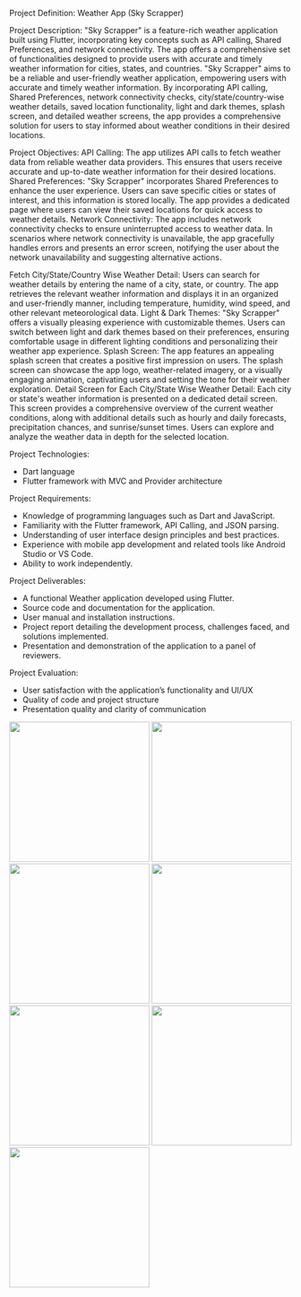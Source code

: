 Project Definition: Weather App (Sky Scrapper)

Project Description:
"Sky Scrapper" is a feature-rich weather application built using Flutter, incorporating key
concepts such as API calling, Shared Preferences, and network connectivity. The app offers a
comprehensive set of functionalities designed to provide users with accurate and timely weather
information for cities, states, and countries.
"Sky Scrapper" aims to be a reliable and user-friendly weather application, empowering users
with accurate and timely weather information. By incorporating API calling, Shared Preferences,
network connectivity checks, city/state/country-wise weather details, saved location
functionality, light and dark themes, splash screen, and detailed weather screens, the app
provides a comprehensive solution for users to stay informed about weather conditions in their
desired locations.

Project Objectives:
API Calling: The app utilizes API calls to fetch weather data from reliable weather data
providers. This ensures that users receive accurate and up-to-date weather information for their
desired locations.
Shared Preferences: "Sky Scrapper" incorporates Shared Preferences to enhance the user
experience. Users can save specific cities or states of interest, and this information is stored
locally. The app provides a dedicated page where users can view their saved locations for quick
access to weather details.
Network Connectivity: The app includes network connectivity checks to ensure uninterrupted
access to weather data. In scenarios where network connectivity is unavailable, the app
gracefully handles errors and presents an error screen, notifying the user about the network
unavailability and suggesting alternative actions.


Fetch City/State/Country Wise Weather Detail: Users can search for weather details by
entering the name of a city, state, or country. The app retrieves the relevant weather information
and displays it in an organized and user-friendly manner, including temperature, humidity, wind
speed, and other relevant meteorological data.
Light & Dark Themes: "Sky Scrapper" offers a visually pleasing experience with customizable
themes. Users can switch between light and dark themes based on their preferences, ensuring
comfortable usage in different lighting conditions and personalizing their weather app
experience.
Splash Screen: The app features an appealing splash screen that creates a positive first
impression on users. The splash screen can showcase the app logo, weather-related imagery, or a
visually engaging animation, captivating users and setting the tone for their weather exploration.
Detail Screen for Each City/State Wise Weather Detail: Each city or state's weather
information is presented on a dedicated detail screen. This screen provides a comprehensive
overview of the current weather conditions, along with additional details such as hourly and
daily forecasts, precipitation chances, and sunrise/sunset times. Users can explore and analyze
the weather data in depth for the selected location.

Project Technologies:
- Dart language
- Flutter framework with MVC and Provider architecture

Project Requirements:
- Knowledge of programming languages such as Dart and JavaScript.
- Familiarity with the Flutter framework, API Calling, and JSON parsing.
- Understanding of user interface design principles and best practices.
- Experience with mobile app development and related tools like Android Studio or VS Code.
- Ability to work independently.

Project Deliverables:
- A functional Weather application developed using Flutter.
- Source code and documentation for the application.
- User manual and installation instructions.
- Project report detailing the development process, challenges faced, and solutions implemented.
- Presentation and demonstration of the application to a panel of reviewers.


Project Evaluation:
- User satisfaction with the application’s functionality and UI/UX
- Quality of code and project structure
- Presentation quality and clarity of communication

<img src = "https://github.com/kevinmali/wether_app_AF/assets/132121875/b1f2081b-2cdb-4a21-889f-ab1af8872cc7" width = "250px" >
<img src = "https://github.com/kevinmali/wether_app_AF/assets/132121875/664f9721-54b2-4624-b72d-21978bbedeee" width = "250px" >
<img src = "https://github.com/kevinmali/wether_app_AF/assets/132121875/cf01f3e7-eb14-4926-8a2e-3f1dc1530143" width = "250px" >
<img src = "https://github.com/kevinmali/wether_app_AF/assets/132121875/f3612fb4-e741-4f51-913f-b967bad855b5" width = "250px" >
<img src = "https://github.com/kevinmali/wether_app_AF/assets/132121875/84678bfa-5622-4d56-851d-4cbde27566ee" width = "250px" >
<img src = "https://github.com/kevinmali/wether_app_AF/assets/132121875/573e656f-e818-4b7d-a8ab-e6db18dda996" width = "250px" >
<img src = "https://github.com/kevinmali/wether_app_AF/assets/132121875/f3e7a479-ed72-42fe-9e89-a1f58ed1bdf3" width = "250px" >




